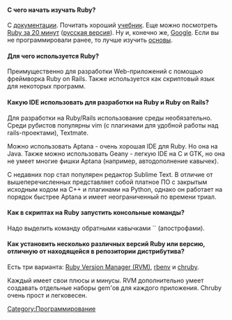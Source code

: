 #### С чего начать изучать Ruby?

С [документации](http://www.ruby-doc.org/core/). Почитать хороший
[учебник](http://ru.wikibooks.org/wiki/Ruby). Еще можно посмотреть
[Ruby за 20
минут](http://www.ruby-lang.org/en/documentation/quickstart/)
([русская
версия](http://preview.ruby-lang.org/ru/documentation/quickstart/)).
Ну и, конечно же, [Google](http://www.google.ru/). Если вы не
программировали ранее, то лучше изучить
[основы](http://lib.ru/CTOTOR/starterkit.txt).

#### Для чего используется Ruby?

Преимущественно для разработки Web-приложений с помощью фреймворка Ruby
on Rails. Также используется как скриптовый язык для некоторых программ.

#### Какую IDE использовать для разработки на Ruby и Ruby on Rails?

Для разработки на Ruby/Rails использование среды необязательно. Среди
рубистов популярны vim (с плагинами для удобной работы над
rails-проектами), Textmate.

Можно использовать Aptana - очень хорошая IDE для Ruby. Но она на Java.
Также можно использовать Geany - легкую IDE на C и GTK, но она не умеет
многие фишки Aptana (например, автодополнение кавычек).

С недавних пор стал популярен редактор Sublime Text. В отличие от
вышеперечисленных представляет собой платное ПО с закрытым
исходным кодом на C++ и плагинами на Python, однако он работает
на порядок быстрее Aptana и имеет неограниченный по времени триал.

#### Как в скриптах на Ruby запустить консольные команды?

Надо выделить команду обратными кавычками \`\` (апострофами).

#### Как установить несколько различных версий Ruby или версию, отличную от находящейся в репозитории дистрибутива?

Есть три варианта: [Ruby Version Manager (RVM)](https://rvm.io/),
[rbenv](https://github.com/sstephenson/rbenv/) и
[chruby](https://github.com/postmodern/chruby).

Каждый имеет свои плюсы и минусы. RVM дополнительно умеет создавать
отдельные наборы gem'ов для каждого приложения. Chruby очень прост
и легковесен.

[Category:Программирование](Category:Программирование)